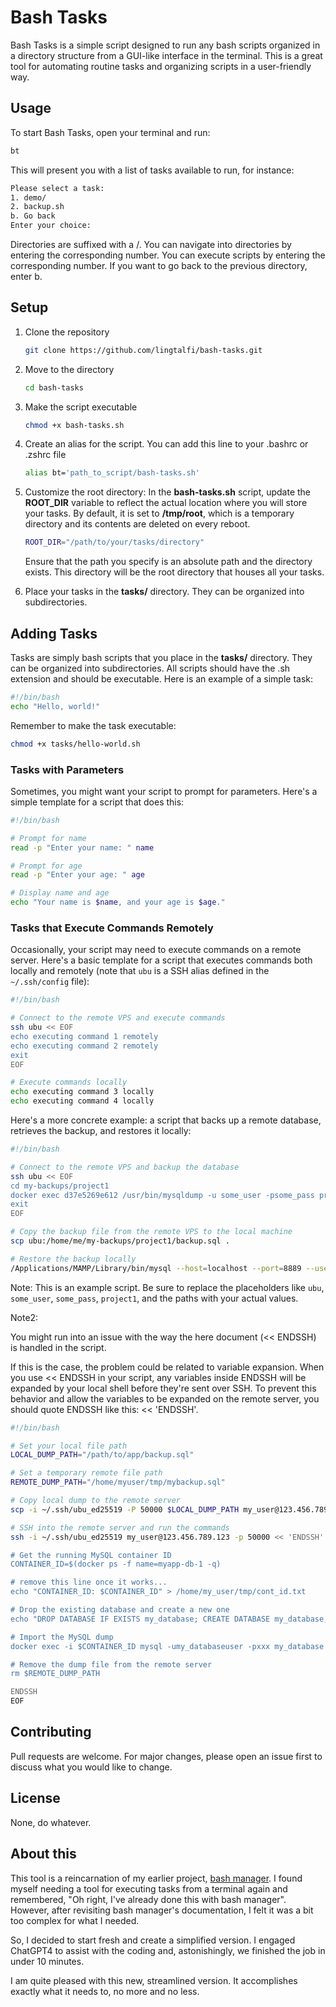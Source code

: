 # Bash Tasks

Bash Tasks is a simple script designed to run any bash scripts organized in a directory structure from a GUI-like interface in the terminal. This is a great tool for automating routine tasks and organizing scripts in a user-friendly way.

## Usage

To start Bash Tasks, open your terminal and run:

```bash
bt
```

This will present you with a list of tasks available to run, for instance:

```bash
Please select a task:
1. demo/
2. backup.sh
b. Go back
Enter your choice:
```

Directories are suffixed with a /. You can navigate into directories by entering the corresponding number. You can execute scripts by entering the corresponding number. If you want to go back to the previous directory, enter b.

## Setup

1. Clone the repository

   ```bash
   git clone https://github.com/lingtalfi/bash-tasks.git
   ```

2. Move to the directory

   ```bash
   cd bash-tasks
   ```

3. Make the script executable

   ```bash
   chmod +x bash-tasks.sh
   ```

4. Create an alias for the script. You can add this line to your .bashrc or .zshrc file

   ```bash
   alias bt='path_to_script/bash-tasks.sh'
   ```

5. Customize the root directory: In the **bash-tasks.sh** script, update the **ROOT_DIR** variable to reflect the actual location where you will store your tasks. By default, it is set to **/tmp/root**, which is a temporary directory and its contents are deleted on every reboot.

   ```bash
   ROOT_DIR="/path/to/your/tasks/directory"
   ```

   Ensure that the path you specify is an absolute path and the directory exists. This directory will be the root directory that houses all your tasks.

6. Place your tasks in the **tasks/** directory. They can be organized into subdirectories.

## Adding Tasks

Tasks are simply bash scripts that you place in the **tasks/** directory. They can be organized into subdirectories. All scripts should have the .sh extension and should be executable. Here is an example of a simple task:

```bash
#!/bin/bash
echo "Hello, world!"
```

Remember to make the task executable:

```bash
chmod +x tasks/hello-world.sh
```

### Tasks with Parameters

Sometimes, you might want your script to prompt for parameters. Here's a simple template for a script that does this:

```bash
#!/bin/bash

# Prompt for name
read -p "Enter your name: " name

# Prompt for age
read -p "Enter your age: " age

# Display name and age
echo "Your name is $name, and your age is $age."
```

### Tasks that Execute Commands Remotely

Occasionally, your script may need to execute commands on a remote server. Here's a basic template for a script that executes commands both locally and remotely (note that `ubu` is a SSH alias defined in the `~/.ssh/config` file):

```bash
#!/bin/bash

# Connect to the remote VPS and execute commands
ssh ubu << EOF
echo executing command 1 remotely
echo executing command 2 remotely
exit
EOF

# Execute commands locally
echo executing command 3 locally
echo executing command 4 locally
```

Here's a more concrete example: a script that backs up a remote database, retrieves the backup, and restores it locally:

```bash
#!/bin/bash

# Connect to the remote VPS and backup the database
ssh ubu << EOF
cd my-backups/project1
docker exec d37e5269e612 /usr/bin/mysqldump -u some_user -psome_pass project1 > backup.sql
exit
EOF

# Copy the backup file from the remote VPS to the local machine
scp ubu:/home/me/my-backups/project1/backup.sql .

# Restore the backup locally
/Applications/MAMP/Library/bin/mysql --host=localhost --port=8889 --user=root -proot project1 < backup.sql
```

Note: This is an example script. Be sure to replace the placeholders like `ubu`, `some_user`, `some_pass`, `project1`, and the paths with your actual values.

Note2:

You might run into an issue with the way the here document (<< ENDSSH) is handled in the script.

If this is the case, the problem could be related to variable expansion.
When you use << ENDSSH in your script, any variables inside ENDSSH will be expanded by your local shell before they're sent over SSH.
To prevent this behavior and allow the variables to be expanded on the remote server, you should quote ENDSSH like this: << 'ENDSSH'.

```bash
#!/bin/bash

# Set your local file path
LOCAL_DUMP_PATH="/path/to/app/backup.sql"

# Set a temporary remote file path
REMOTE_DUMP_PATH="/home/myuser/tmp/mybackup.sql"

# Copy local dump to the remote server
scp -i ~/.ssh/ubu_ed25519 -P 50000 $LOCAL_DUMP_PATH my_user@123.456.789.123:$REMOTE_DUMP_PATH

# SSH into the remote server and run the commands
ssh -i ~/.ssh/ubu_ed25519 my_user@123.456.789.123 -p 50000 << 'ENDSSH'

# Get the running MySQL container ID
CONTAINER_ID=$(docker ps -f name=myapp-db-1 -q)

# remove this line once it works...
echo "CONTAINER_ID: $CONTAINER_ID" > /home/my_user/tmp/cont_id.txt

# Drop the existing database and create a new one
echo "DROP DATABASE IF EXISTS my_database; CREATE DATABASE my_database;" | docker exec -i $CONTAINER_ID mysql -uroot -pXXX

# Import the MySQL dump
docker exec -i $CONTAINER_ID mysql -umy_databaseuser -pxxx my_database < $REMOTE_DUMP_PATH

# Remove the dump file from the remote server
rm $REMOTE_DUMP_PATH

ENDSSH
EOF
```

## Contributing

Pull requests are welcome. For major changes, please open an issue first to discuss what you would like to change.

## License

None, do whatever.

## About this

This tool is a reincarnation of my earlier project, [bash manager](https://github.com/lingtalfi/bashmanager). I found myself needing a tool for executing tasks from a terminal again and remembered, "Oh right, I've already done this with bash manager". However, after revisiting bash manager's documentation, I felt it was a bit too complex for what I needed.

So, I decided to start fresh and create a simplified version. I engaged ChatGPT4 to assist with the coding and, astonishingly, we finished the job in under 10 minutes.

I am quite pleased with this new, streamlined version. It accomplishes exactly what it needs to, no more and no less.
